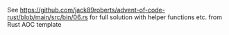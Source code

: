 See https://github.com/jack89roberts/advent-of-code-rust/blob/main/src/bin/06.rs for full solution with helper functions etc. from Rust AOC template

